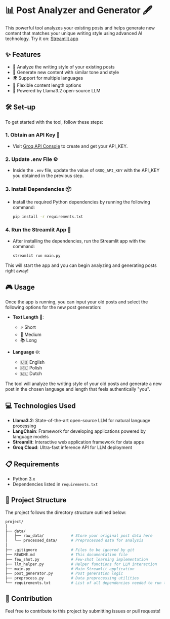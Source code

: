 # 📊 Post Analyzer and Generator 🖋️

This powerful tool analyzes your existing posts and helps generate new content that matches your unique writing style using advanced AI technology.
Try it on: [Streamlit app](https://aipostgeneratorimb.streamlit.app/)

## ✨ Features

- 📝 Analyze the writing style of your existing posts
- 🤖 Generate new content with similar tone and style
- 🌍 Support for multiple languages
- 📏 Flexible content length options
- 🚀 Powered by Llama3.2 open-source LLM

## 🛠️ Set-up

To get started with the tool, follow these steps:

### 1. Obtain an API Key 🔑
- Visit [Groq API Console](https://console.groq.com/keys) to create and get your API_KEY.

### 2. Update .env File ⚙️
- Inside the `.env` file, update the value of `GROQ_API_KEY` with the API_KEY you obtained in the previous step.

### 3. Install Dependencies 📦
- Install the required Python dependencies by running the following command:
  ```bash
  pip install -r requirements.txt
  ```

### 4. Run the Streamlit App 🚀
- After installing the dependencies, run the Streamlit app with the command:
  ```bash
  streamlit run main.py
  ```

This will start the app and you can begin analyzing and generating posts right away!

## 🎮 Usage

Once the app is running, you can input your old posts and select the following options for the new post generation:

- **Text Length** 📏:
  - ⚡ Short
  - 📄 Medium
  - 📚 Long

- **Language** 🌐:
  - 🇺🇸 English
  - 🇵🇱 Polish
  - 🇳🇱 Dutch

The tool will analyze the writing style of your old posts and generate a new post in the chosen language and length that feels authentically "you".

## 💻 Technologies Used

- **Llama3.2**: State-of-the-art open-source LLM for natural language processing
- **LangChain**: Framework for developing applications powered by language models
- **Streamlit**: Interactive web application framework for data apps
- **Groq Cloud**: Ultra-fast inference API for LLM deployment

## 📋 Requirements

- Python 3.x
- Dependencies listed in `requirements.txt`

## 📁 Project Structure

The project follows the directory structure outlined below:

```bash
project/
│
├── data/
│   ├── raw_data/            # Store your original post data here
│   └── processed_data/      # Preprocessed data for analysis
│
├── .gitignore               # Files to be ignored by git
├── README.md                # This documentation file
├── few_shot.py              # Few-shot learning implementation
├── llm_helper.py            # Helper functions for LLM interaction
├── main.py                  # Main Streamlit application
├── post_generator.py        # Post generation logic
├── preprocess.py            # Data preprocessing utilities
└── requirements.txt         # List of all dependencies needed to run the project
```

## 🤝 Contribution

Feel free to contribute to this project by submitting issues or pull requests!
